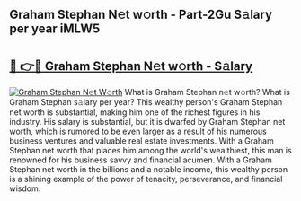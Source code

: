 ## Graham Stephan N𝚎t w𝚘rth - Part-2Gu S𝚊lary per year iMLW5

# <h2><a href="http://gc0q4k.nevu.top/?p=Graham+Stephan">🔗 👉🔴 Graham Stephan N𝚎t w𝚘rth - S𝚊lary</a></h2>

[![Graham Stephan N𝚎t W𝚘rth](https://i.imgur.com/Oavwk0R.jpeg)](http://gc0q4k.nevu.top/?p=Graham+Stephan)
What is Graham Stephan n𝚎t w𝚘rth? What is Graham Stephan s𝚊lary per year?
This wealthy person's Graham Stephan net worth is substantial, making him one of the richest figures in his industry. His salary is substantial, but it is dwarfed by Graham Stephan net worth, which is rumored to be even larger as a result of his numerous business ventures and valuable real estate investments. With a Graham Stephan net worth that places him among the world's wealthiest, this man is renowned for his business savvy and financial acumen. With a Graham Stephan net worth in the billions and a notable income, this wealthy person is a shining example of the power of tenacity, perseverance, and financial wisdom.
